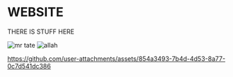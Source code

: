 # WEBSITE
THERE IS STUFF HERE

![mr tate](https://github.com/user-attachments/assets/533bd36f-0b2c-4db1-8b15-a94f20ff6a0d)
![allah](https://github.com/user-attachments/assets/2fd6c001-1b90-469c-a7d1-4c0bb0ae94d8)


https://github.com/user-attachments/assets/854a3493-7b4d-4d53-8a77-0c7d541dc386

